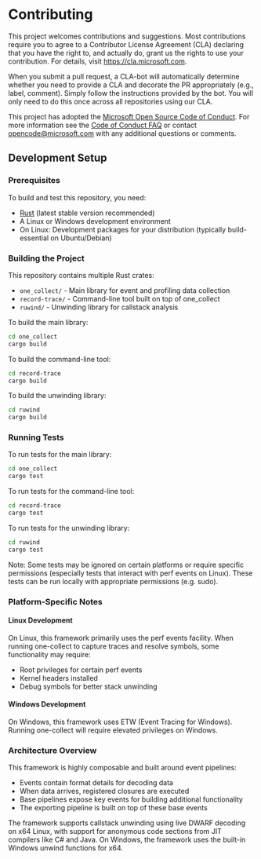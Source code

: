 # Contributing

This project welcomes contributions and suggestions. Most contributions require you to
agree to a Contributor License Agreement (CLA) declaring that you have the right to,
and actually do, grant us the rights to use your contribution. For details, visit
https://cla.microsoft.com.

When you submit a pull request, a CLA-bot will automatically determine whether you need
to provide a CLA and decorate the PR appropriately (e.g., label, comment). Simply follow the
instructions provided by the bot. You will only need to do this once across all repositories using our CLA.

This project has adopted the [Microsoft Open Source Code of Conduct](https://opensource.microsoft.com/codeofconduct/).
For more information see the [Code of Conduct FAQ](https://opensource.microsoft.com/codeofconduct/faq/)
or contact [opencode@microsoft.com](mailto:opencode@microsoft.com) with any additional questions or comments.

## Development Setup

### Prerequisites

To build and test this repository, you need:

- [Rust](https://rustup.rs/) (latest stable version recommended)
- A Linux or Windows development environment
- On Linux: Development packages for your distribution (typically build-essential on Ubuntu/Debian)

### Building the Project

This repository contains multiple Rust crates:

- `one_collect/` - Main library for event and profiling data collection
- `record-trace/` - Command-line tool built on top of one_collect
- `ruwind/` - Unwinding library for callstack analysis

To build the main library:

```bash
cd one_collect
cargo build
```

To build the command-line tool:

```bash
cd record-trace
cargo build
```

To build the unwinding library:

```bash
cd ruwind
cargo build
```

### Running Tests

To run tests for the main library:

```bash
cd one_collect
cargo test
```

To run tests for the command-line tool:

```bash
cd record-trace
cargo test
```

To run tests for the unwinding library:

```bash
cd ruwind
cargo test
```

Note: Some tests may be ignored on certain platforms or require specific permissions (especially tests that interact with perf events on Linux). These tests can be run locally with appropriate permissions (e.g. sudo).

### Platform-Specific Notes

#### Linux Development

On Linux, this framework primarily uses the perf events facility. When running one-collect to capture traces and resolve symbols, some functionality may require:

- Root privileges for certain perf events
- Kernel headers installed
- Debug symbols for better stack unwinding

#### Windows Development

On Windows, this framework uses ETW (Event Tracing for Windows). Running one-collect will require elevated privileges on Windows.

### Architecture Overview

This framework is highly composable and built around event pipelines:

- Events contain format details for decoding data
- When data arrives, registered closures are executed
- Base pipelines expose key events for building additional functionality
- The exporting pipeline is built on top of these base events

The framework supports callstack unwinding using live DWARF decoding on x64 Linux, with support for anonymous code sections from JIT compilers like C# and Java. On Windows, the framework uses the built-in Windows unwind functions for x64.